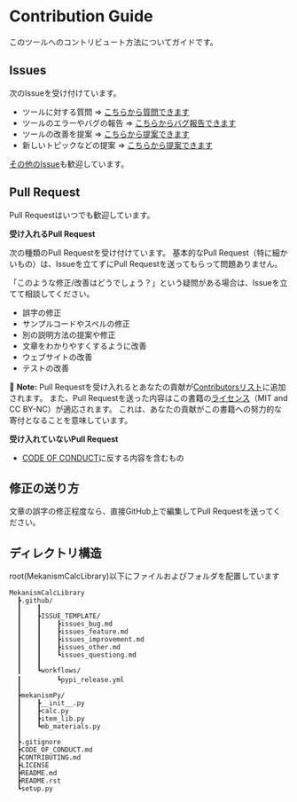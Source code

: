 # Contribution Guide

このツールへのコントリビュート方法についてガイドです。

## Issues

次のIssueを受け付けています。

- ツールに対する質問 => [こちらから質問できます](https://github.com/hihimamuLab/MekanismCalcLibrary/issues/new?template=issues_question.md)
- ツールのエラーやバグの報告 => [こちらからバグ報告できます](https://github.com/hihimamuLab/MekanismCalcLibrary/issues/new?template=issues_bug.md)
- ツールの改善を提案 => [こちらから提案できます](https://github.com/hihimamuLab/MekanismCalcLibrary/issues/new?template=issues_improvement.md)
- 新しいトピックなどの提案 => [こちらから提案できます](https://github.com/hihimamuLab/MekanismCalcLibrary/issues/new?template=issues_feature.md)

[その他のIssue](https://github.com/hihimamuLab/MekanismCalcLibrary/issues/new?template=issues_other.md)も歓迎しています。

## Pull Request

Pull Requestはいつでも歓迎しています。

**受け入れるPull Request**

次の種類のPull Requestを受け付けています。
基本的なPull Request（特に細かいもの）は、Issueを立てずにPull Requestを送ってもらって問題ありません。

「このような修正/改善はどうでしょう？」という疑問がある場合は、Issueを立てて相談してください。

- 誤字の修正
- サンプルコードやスペルの修正
- 別の説明方法の提案や修正
- 文章をわかりやすくするように改善
- ウェブサイトの改善
- テストの改善

:memo: **Note:** Pull Requestを受け入れるとあなたの貢献が[Contributorsリスト](https://github.com/asciidwango/js-primer/graphs/contributors)に追加されます。
また、Pull Requestを送った内容はこの書籍の[ライセンス](./LICENSE)（MIT and CC BY-NC）が適応されます。
これは、あなたの貢献がこの書籍への努力的な寄付となることを意味しています。

**受け入れていないPull Request**

- [CODE OF CONDUCT](./.github/CODE_OF_CONDUCT.md)に反する内容を含むもの

## 修正の送り方

文章の誤字の修正程度なら、直接GitHub上で編集してPull Requestを送ってください。



## ディレクトリ構造
root(MekanismCalcLibrary)以下にファイルおよびフォルダを配置しています

```
MekanismCalcLibrary
  ┣.github/
  ┃    ┃
  ┃    ┣ISSUE_TEMPLATE/
  ┃    ┃    ┣issues_bug.md 
  ┃    ┃    ┣issues_feature.md
  ┃    ┃    ┣issues_improvement.md
  ┃    ┃    ┣issues_other.md
  ┃    ┃    ┗issues_questiong.md
  ┃    ┃
  ┃    ┗workflows/
  ┃　　　    ┗pypi_release.yml
  ┃
  ┣mekanismPy/
  ┃    ┣__init__.py
  ┃    ┣calc.py
  ┃    ┣item_lib.py
  ┃    ┗mb_materials.py
  ┃
  ┣.gitignore
  ┣CODE_OF_CONDUCT.md
  ┣CONTRIBUTING.md
  ┣LICENSE
  ┣README.md
  ┣README.rst
  ┗setup.py
```


